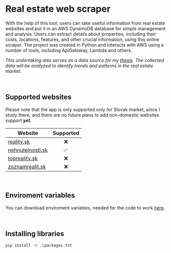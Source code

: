# Real estate web scraper
With the help of this tool, users can take useful information from real estate websites and put it in an AWS DynamoDB database for simple management and analysis. Users can extract details about properties, including their costs, locations, features, and other crucial information, using this online scraper. The project was created in Python and interacts with AWS using a number of tools, including ApiGateway, Lambda and others.

*This undertaking also serves as a data source for my [thesis](https://git.kpi.fei.tuke.sk/kpi-zp/2024/dp.adrian.pavlik/thesis). The collected data will be analyzed to identify trends and patterns in the real estate market.*


<br/>

## Supported websites
Please note that the app is only supported only for Slovak market, since I study there, and there are no future plans to add non-domestic websites support ***yet***.

<div align="center">

| Website | Supported |
| ----------- |:-----------:|
| [reality.sk](https://www.reality.sk) | ❌ |
| [nehnutelnosti.sk](https://www.nehnutelnosti.sk) |✅ |
| [topreality.sk](https://www.topreality.sk/) |❌ |
| [zoznamrealit.sk](https://www.zoznamrealit.sk/) |❌ |

</div>

<br/>

## Enviroment variables
You can download enviroment variables, needed for the code to work [here](https://drive.google.com/file/d/17PlPcqhIzxom6ggdlRVTqGVyGuLXC34u/view?usp=sharing).

<br/>

## Installing libraries
`pip install -r .\packages.txt`